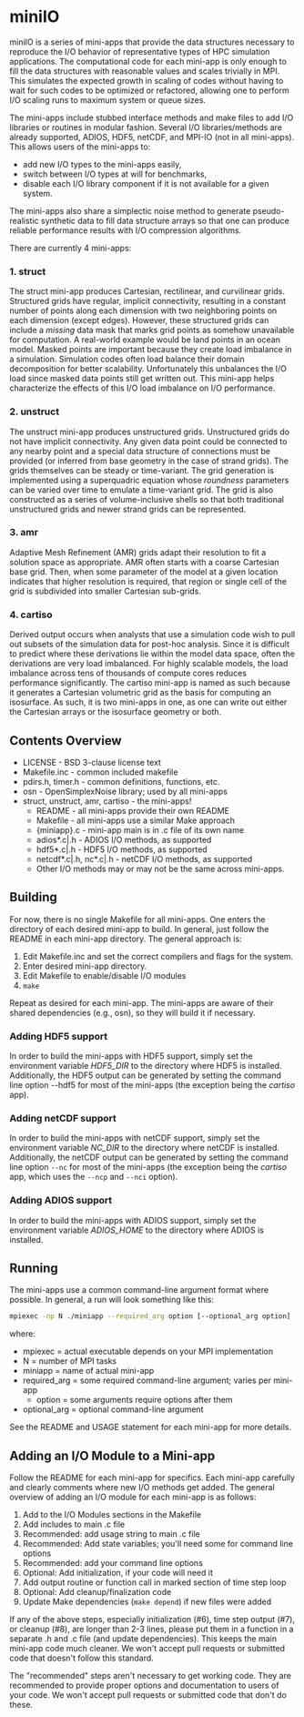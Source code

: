 # miniIO

miniIO is a series of mini-apps that provide the data structures necessary
to reproduce the I/O behavior of representative types of HPC simulation
applications.  The computational code for each mini-app is only enough to fill
the data structures with reasonable values and scales trivially in MPI. This
simulates the expected growth in scaling of codes without having to wait for
such codes to be optimized or refactored, allowing one to perform I/O
scaling runs to maximum system or queue sizes.

The mini-apps include stubbed interface methods and make files to add I/O
libraries or routines in modular fashion. Several I/O libraries/methods are
already supported, ADIOS, HDF5, netCDF, and MPI-IO (not in all mini-apps).  This allows users of the mini-apps to:

- add new I/O types to the mini-apps easily,
- switch between I/O types at will for benchmarks,
- disable each I/O library component if it is not available for a given system.

The mini-apps also share a simplectic noise method to generate
pseudo-realistic synthetic data to fill data structure arrays so that one can
produce reliable performance results with I/O compression algorithms.

There are currently 4 mini-apps:

### 1. struct

The struct mini-app produces Cartesian, rectilinear, and curvilinear grids.
Structured grids have regular, implicit connectivity, resulting in a constant
number of points along each dimension with two neighboring points on each
dimension (except edges).  However, these structured grids can include a
_missing_ data mask that marks grid points as somehow unavailable for
computation.  A real-world example would be land points in an ocean model. Masked points are important because they create load imbalance in a simulation. Simulation codes often load balance their domain decomposition for better scalability. Unfortunately this unbalances the I/O load since masked data points still get written out. This mini-app helps characterize the effects of this I/O load imbalance on I/O performance.

### 2. unstruct

The unstruct mini-app produces unstructured grids.	Unstructured grids do not
have implicit connectivity.  Any given data point could be connected to any
nearby point and a special data structure of connections must be provided (or
inferred from base geometry in the case of strand grids).  The grids themselves
can be steady or time-variant.  The grid generation is implemented using a
superquadric equation whose _roundness_ parameters can be varied over time to
emulate a time-variant grid.  The grid is also constructed as a series of
volume-inclusive shells so that both traditional unstructured grids and newer
strand grids can be represented.

### 3. amr

Adaptive Mesh Refinement (AMR) grids adapt their resolution to fit a solution
space as appropriate.  AMR often starts with a coarse Cartesian base grid. Then,
when some parameter of the model at a given location indicates that higher
resolution is required, that region or single cell of the grid is subdivided
into smaller Cartesian sub-grids.

### 4. cartiso

Derived output occurs when analysts that use a simulation code wish to pull out
subsets of the simulation data for post-hoc analysis.  Since it is difficult to
predict where these derivations lie within the model data space, often the
derivations are very load imbalanced.  For highly scalable models, the load
imbalance across tens of thousands of compute cores reduces performance
significantly.  The cartiso mini-app is named as such because it generates a Cartesian volumetric grid as the basis for computing an isosurface. As such, it is two mini-apps in one, as one can write out either the Cartesian arrays or the isosurface geometry or both.

## Contents Overview

- LICENSE - BSD 3-clause license text
- Makefile.inc - common included makefile
- pdirs.h, timer.h - common definitions, functions, etc.
- osn - OpenSimplexNoise library; used by all mini-apps
- struct, unstruct, amr, cartiso - the mini-apps!
    - README - all mini-apps provide their own README
    - Makefile - all mini-apps use a similar Make approach
    - {miniapp}.c - mini-app main is in .c file of its own name
    - adios*.c|.h - ADIOS I/O methods, as supported
    - hdf5*.c|.h - HDF5 I/O methods, as supported
    - netcdf*.c|.h, nc*.c|.h - netCDF I/O methods, as supported
    - Other I/O methods may or may not be the same across mini-apps.

## Building

For now, there is no single Makefile for all mini-apps.  One enters the
directory of each desired mini-app to build.  In general, just follow the README
in each mini-app directory.  The general approach is:

1. Edit Makefile.inc and set the correct compilers and flags for the system.
2. Enter desired mini-app directory.
3. Edit Makefile to enable/disable I/O modules
4. ``make``

Repeat as desired for each mini-app.  The mini-apps are aware of their shared
dependencies (e.g., osn), so they will build it if necessary.

### Adding HDF5 support

In order to build the mini-apps with HDF5 support, simply set the environment variable
*HDF5_DIR* to the directory where HDF5 is installed. Additionally, the HDF5 output
can be generated by setting the command line option --hdf5 for most of the
mini-apps (the exception being the _cartiso_ app).

### Adding netCDF support

In order to build the mini-apps with netCDF support, simply set the environment variable *NC_DIR* to the directory where netCDF is installed.  Additionally, the netCDF output can be generated by setting the command line option `--nc` for most of the mini-apps (the exception being the *cartiso* app, which uses the `--ncp` and `--nci` option).

### Adding ADIOS support

In order to build the mini-apps with ADIOS support, simply set the environment variable
*ADIOS_HOME* to the directory where ADIOS is installed.


## Running

The mini-apps use a common command-line argument format where possible.  In
general, a run will look something like this:
```sh
mpiexec -np N ./miniapp --required_arg option [--optional_arg option]
```
where:
- mpiexec = actual executable depends on your MPI implementation
- N = number of MPI tasks
- miniapp = name of actual mini-app
- required_arg = some required command-line argument; varies per mini-app
    - option = some arguments require options after them
- optional_arg = optional command-line argument

See the README and USAGE statement for each mini-app for more details.

## Adding an I/O Module to a Mini-app

Follow the README for each mini-app for specifics.  Each mini-app carefully and
clearly comments where new I/O methods get added.  The general overview of
adding an I/O module for each mini-app is as follows:

1. Add to the I/O Modules sections in the Makefile
2. Add includes to main .c file
3. Recommended: add usage string to main .c file
4. Recommended: Add state variables; you'll need some for command line options
5. Recommended: add your command line options
6. Optional: Add initialization, if your code will need it
7. Add output routine or function call in marked section of time step loop
8. Optional: Add cleanup/finalization code
9. Update Make dependencies (``make depend``) if new files were added

If any of the above steps, especially initialization (#6), time step output
(#7), or cleanup (#8), are longer than 2-3 lines, please put them in a function
in a separate .h and .c file (and update dependencies).  This keeps the main
mini-app code much cleaner.  We won't accept pull requests or submitted code
that doesn't follow this standard.

The "recommended" steps aren't necessary to get working code.  They are
recommended to provide proper options and documentation to users of your code.
We won't accept pull requests or submitted code that don't do these.
